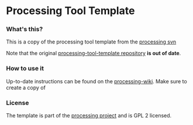 Processing Tool Template
========================

### What's this?

This is a copy of the processing tool template from the [processing svn](http://processing.googlecode.com)

Note that the original [processing-tool-template repository](http://code.google.com/p/processing-tool-template/) **is out of date**.


### How to use it

Up-to-date instructions can be found on the [processing-wiki](http://code.google.com/p/processing/wiki/ToolTemplate).
Make sure to create a copy of 

### License

The template is part of the [processing project](http://processing.org) and is GPL 2 licensed.

